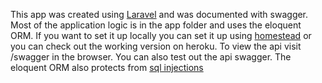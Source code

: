 This app was created using <a href="https://laravel.com/docs/5.4/installation">Laravel</a> and was documented with swagger. 
 Most of the application logic is in the app folder and uses the eloquent ORM. If you want to set it up locally you can set it up using <a href="https://laravel.com/docs/5.4/homestead">homestead</a>  or you can check out the working version on heroku. To view the api visit /swagger in the browser. You can also test out the api swagger. The eloquent ORM also protects from <a href="https://laravel.com/docs/5.4/queries">sql injections</a> 